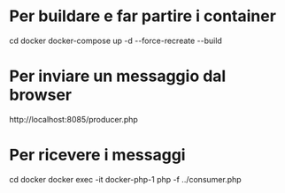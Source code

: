 # Per buildare e far partire i container

cd docker
docker-compose up -d --force-recreate --build

# Per inviare un messaggio dal browser

http://localhost:8085/producer.php

# Per ricevere i messaggi

cd docker
docker exec -it docker-php-1 php -f ../consumer.php
